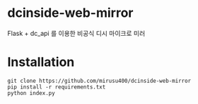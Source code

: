 # dcinside-web-mirror
Flask + dc_api 를 이용한 비공식 디시 마이크로 미러

# Installation
```
git clone https://github.com/mirusu400/dcinside-web-mirror
pip install -r requirements.txt
python index.py
```